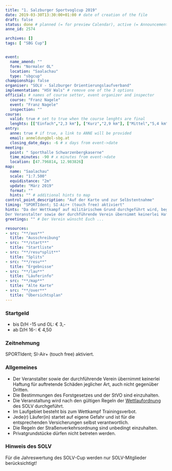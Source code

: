 ```yaml
---
title: "1. Salzburger Sportvoglcup 2019"
date: 2019-03-30T13:30:00+01:00 # date of creation of the file
draft: false
status: done # planned (= for preview Calendar), active (= Announcement...), done (=Results...)
anne_id: 2574

archives: []
tags: [ "SBG Cup"]


event:
  name_amend: ""
  form: "Normaler OL"
  location: "Saalachau"
  type: "sbgcup"
championship: false
organiser: "SOLV - Salzburger Orientierungslaufverband"
implementation: "HSV Wals" # remove one of the 3 options
official: # names of course setter, event organizer and inspector
  course: "Franz Nagele"
  event: "Franz Nagele"
  inspection: ""
course:
  valid: true # set to true when the course lenghts are final
  lenghts: [["Einfach","2,3 km"], ["Kurz","2,9 km"], ["Mittel","5,4 km"], ["Lang","6,9 km"], ["Family","1,8 km"]]
entry:
  anne: true # if true, a link to ANNE will be provided
  email: anmeldung@ol-sbg.at
  closing_date_days: -6 # x days from event->date
meeting:
  point: " Sporthalle Schwarzenbergkaserne"
  time_minutes: -90 # x minutes from event->date
  location: [47.796814, 12.983826]
map:
  name: "Saalachau"
  scale: "1:7.500"
  equidistance: "2m"
  update: "März 2019"
  format: ""
  hints: "" # additional hints to map
control_point_description: "Auf der Karte und zur Selbstentnahme"
timing: "SPORTIdent; SI-Air+ (touch free) aktiviert"
hints: "Da der Wettkampf auf militärischem Grund durchgeführt wird, begehrt das, die Genehmigung erteilende Militärkommando Salzburg, den Teilnehmern folgende erlautbarung zur Kenntnis zu bringen:
Der Veranstalter sowie der durchführende Verein übernimmt keinerlei Haftung für auftretende Schäden jeglicher Art, auch nicht gegenüber Dritten. Jede(r) Läufer(in) startet auf eigene Gefahr und ist für die entsprechenden Versicherungen selbst verantwortlich. Eine Haftung des Bundes ist ausgeschlossen."
greetings: "" # Der Verein wünscht Euch ...

resources:
- src: "**/aus**"
  title: "Ausschreibung"
- src: "**/start**"
  title: "Startliste"
- src: "**/resu*split**"
  title: "Splits"
- src: "**/resu**"
  title: "Ergebnisse"
- src: "**/lau**"
  title: "Läuferinfo"
- src: "**/map**"
  title: "Alte Karte"
- src: "**/over**"
  title: "Übersichtsplan"
---
```


### Startgeld

- bis D/H -15 und OL: € 3,-
- ab D/H 16-: € 4,50

### Zeitnehmung

SPORTIdent; SI-Air+ (touch free) aktiviert.

### Allgemeines

- Der Veranstalter sowie der durchführende Verein übernimmt keinerlei Haftung für auftretende Schäden jeglicher Art, auch nicht gegenüber Dritten.
- Die Bestimmungen des Forstgesetzes und der StVO sind einzuhalten.
- Die Veranstaltung wird nach den gültigen Regeln der [Wettlaufordnung](../../wettlaufordnung) des SOLV durchgeführt.
- Im Laufgebiet besteht bis zum Wettkampf Trainingsverbot.
- Jede\(r) Läufer(in) startet auf eigene Gefahr und ist für die entsprechenden Versicherungen selbst verantwortlich.
- Die Regeln der Straßenverkehrsordnung sind unbedingt einzuhalten.
- Privatgrundstücke dürfen nicht betreten werden.

### Hinweis des SOLV

Für die Jahreswertung des SOLV-Cup werden nur SOLV-Mitglieder berücksichtigt!
